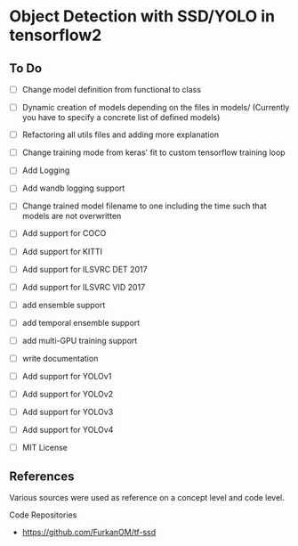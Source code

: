# Object Detection with SSD/YOLO in tensorflow2

## To Do
- [ ] Change model definition from functional to class
- [ ] Dynamic creation of models depending on the files in models/ (Currently you have to specify a concrete list of defined models)
- [ ] Refactoring all utils files and adding more explanation
- [ ] Change training mode from keras' fit to custom tensorflow training loop
- [ ] Add Logging 
- [ ] Add wandb logging support
- [ ] Change trained model filename to one including the time such that models are not overwritten
- [ ] Add support for COCO
- [ ] Add support for KITTI
- [ ] Add support for ILSVRC DET 2017
- [ ] Add support for ILSVRC VID 2017
- [ ] add ensemble support
- [ ] add temporal ensemble support
- [ ] add multi-GPU training support
- [ ] write documentation
- [ ] Add support for YOLOv1
- [ ] Add support for YOLOv2
- [ ] Add support for YOLOv3
- [ ] Add support for YOLOv4
- [ ] MIT License




## References
Various sources were used as reference on a concept level and code level.

Code Repositories
- https://github.com/FurkanOM/tf-ssd 
